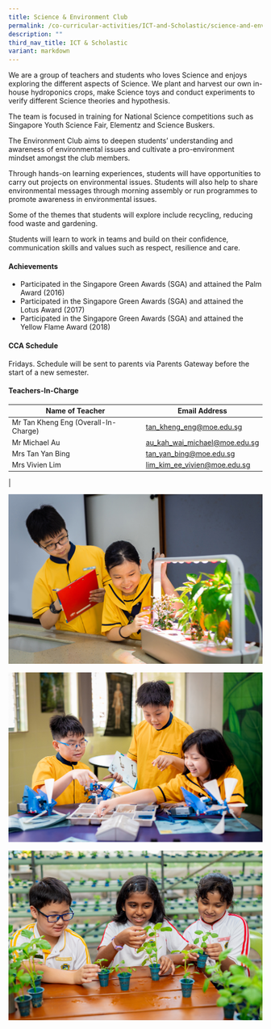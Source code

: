 ```yaml
---
title: Science & Environment Club
permalink: /co-curricular-activities/ICT-and-Scholastic/science-and-environment-club/
description: ""
third_nav_title: ICT & Scholastic
variant: markdown
---
```

We are a group of teachers and students who loves Science and enjoys exploring the different aspects of Science. We plant and harvest our own in-house hydroponics crops, make Science toys and conduct experiments to verify different Science theories and hypothesis.

The team is focused in training for National Science competitions such as Singapore Youth Science Fair, Elementz and Science Buskers.

The Environment Club aims to deepen students’ understanding and awareness of environmental issues and cultivate a pro-environment mindset amongst the club members.

Through hands-on learning experiences, students will have opportunities to carry out projects on environmental issues. Students will also help to share environmental messages through morning assembly or run programmes to promote awareness in environmental issues.

Some of the themes that students will explore include recycling, reducing food waste and gardening.

Students will learn to work in teams and build on their confidence, communication skills and values such as respect, resilience and care.

#### Achievements
*   Participated in the Singapore Green Awards (SGA) and attained the Palm Award (2016)
*   Participated in the Singapore Green Awards (SGA) and attained the Lotus Award (2017)
*   Participated in the Singapore Green Awards (SGA) and attained the Yellow Flame Award (2018)

#### CCA Schedule
Fridays. Schedule will be sent to parents via Parents Gateway before the start of a new semester.

#### Teachers-In-Charge

| Name of Teacher | Email Address |
|---|---|
| Mr Tan Kheng Eng (Overall-In-Charge) | [tan_kheng_eng@moe.edu.sg](mailto:tan_kheng_eng@moe.edu.sg) |
| Mr Michael Au  | [au_kah_wai_michael@moe.edu.sg](mailto:au_kah_wai_michael@moe.edu.sg)  |
| Mrs Tan Yan Bing  | [tan_yan_bing@moe.edu.sg](mailto:tan_yan_bing@moe.edu.sg)  |
| Mrs Vivien Lim  | [lim_kim_ee_vivien@moe.edu.sg](mailto:lim_kim_ee_vivien@moe.edu.sg)  |  |  |
|


![](/images/CCA/ICT/scee1.jpg)

![](/images/CCA/ICT/scee2.jpg)

![](/images/CCA/ICT/scee3.jpg)